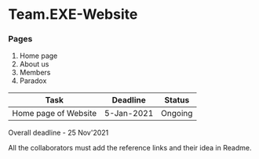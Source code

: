 # Team.EXE-Website

### Pages
1. Home page
2. About us
3. Members
4. Paradox

Task | Deadline | Status
------------ | ------------- | ----------
Home page of Website | 5-Jan-2021 | Ongoing



Overall deadline - 25 Nov'2021



All the collaborators must add the reference links and their idea in Readme.



